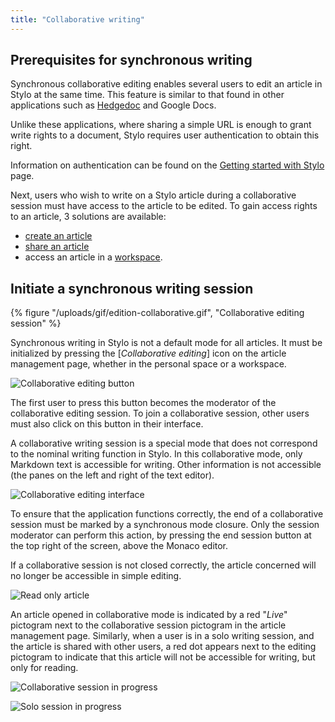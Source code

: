 ```yaml
---
title: "Collaborative writing"
---
```


## Prerequisites for synchronous writing

Synchronous collaborative editing enables several users to edit an article in Stylo at the same time.
This feature is similar to that found in other applications such as [Hedgedoc](https://hedgedoc.org/) and Google Docs.

Unlike these applications, where sharing a simple URL is enough to grant write rights to a document, Stylo requires user authentication to obtain this right.

Information on authentication can be found on the [Getting started with Stylo](/en/first-steps/#creating-an-account) page.

Next, users who wish to write on a Stylo article during a collaborative session must have access to the article to be edited. 
To gain access rights to an article, 3 solutions are available: 

- [create an article](/en/myarticles/#create-a-new-article) 
- [share an article](/en/#share-an-article)
- access an article in a [workspace](/en/workspaces).

## Initiate a synchronous writing session

{% figure "/uploads/gif/edition-collaborative.gif", "Collaborative editing session" %}

Synchronous writing in Stylo is not a default mode for all articles. 
It must be initialized by pressing the \[*Collaborative editing*\] icon on the article management page, whether in the personal space or a workspace.

![Collaborative editing button](/uploads/images/collaborative-editing.png)

The first user to press this button becomes the moderator of the collaborative editing session.
To join a collaborative session, other users must also click on this button in their interface.

A collaborative writing session is a special mode that does not correspond to the nominal writing function in Stylo.
In this collaborative mode, only Markdown text is accessible for writing.
Other information is not accessible (the panes on the left and right of the text editor).

![Collaborative editing interface](/uploads/images/collaborative-editing-interface.png)

To ensure that the application functions correctly, the end of a collaborative session must be marked by a synchronous mode closure.
Only the session moderator can perform this action, by pressing the end session button at the top right of the screen, above the Monaco editor.

<alert-block heading="Important">

If a collaborative session is not closed correctly, the article concerned will no longer be accessible in simple editing.

</alert-block>

![Read only article](/uploads/images/article-en-lecture-seule.png)

An article opened in collaborative mode is indicated by a red "_Live_" pictogram next to the collaborative session pictogram in the article management page.
Similarly, when a user is in a solo writing session, and the article is shared with other users, a red dot appears next to the editing pictogram to indicate that this article will not be accessible for writing, but only for reading.

![Collaborative session in progress](/uploads/images/session-collaborative-en-cours.png)

![Solo session in progress](/uploads/images/session-solo-en-cours.png)